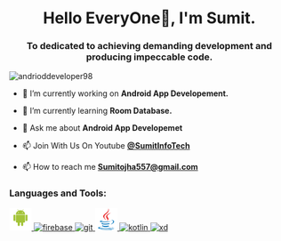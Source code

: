 <h1 align="center">Hello EveryOne👋, I'm Sumit.</h1>
<h3 align="center">To dedicated to achieving demanding development and producing impeccable code.</h3>

<p align="left"> <img src="https://komarev.com/ghpvc/?username=Sumit-Dev-07&label=Profile%20views&color=0e75b6&style=flat" alt="andrioddeveloper98" /> </p>

- 🔭 I’m currently working on **Android App Developement.**

- 🌱 I’m currently learning **Room Database.**

- 💬 Ask me about **Android App Developemet**

- 📫 Join With Us On Youtube **[@SumitInfoTech](https://www.youtube.com/@SumitInfoTech)**

- 📫 How to reach me **Sumitojha557@gmail.com**

<p align="left">
</p>

<h3 align="left">Languages and Tools:</h3>
<p align="left"> <a href="https://developer.android.com" target="_blank" rel="noreferrer"> <img src="https://raw.githubusercontent.com/devicons/devicon/master/icons/android/android-original-wordmark.svg" alt="android" width="40" height="40"/> </a> <a href="https://firebase.google.com/" target="_blank" rel="noreferrer"> <img src="https://www.vectorlogo.zone/logos/firebase/firebase-icon.svg" alt="firebase" width="40" height="40"/> </a> <a href="https://git-scm.com/" target="_blank" rel="noreferrer"> <img src="https://www.vectorlogo.zone/logos/git-scm/git-scm-icon.svg" alt="git" width="40" height="40"/> </a> <a href="https://www.java.com" target="_blank" rel="noreferrer"> <img src="https://raw.githubusercontent.com/devicons/devicon/master/icons/java/java-original.svg" alt="java" width="40" height="40"/> </a> <a href="https://kotlinlang.org" target="_blank" rel="noreferrer"> <img src="https://www.vectorlogo.zone/logos/kotlinlang/kotlinlang-icon.svg" alt="kotlin" width="40" height="40"/> </a> <a href="https://www.adobe.com/products/xd.html" target="_blank" rel="noreferrer"> <img src="https://cdn.worldvectorlogo.com/logos/adobe-xd.svg" alt="xd" width="40" height="40"/> </a> </p>
